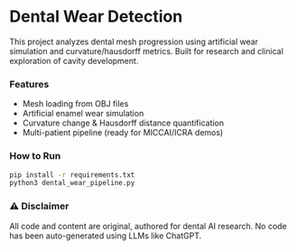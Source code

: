 # Dental Wear Detection

This project analyzes dental mesh progression using artificial wear simulation and curvature/hausdorff metrics. Built for research and clinical exploration of cavity development.

### Features
- Mesh loading from OBJ files
- Artificial enamel wear simulation
- Curvature change & Hausdorff distance quantification
- Multi-patient pipeline (ready for MICCAI/ICRA demos)

### How to Run
```bash
pip install -r requirements.txt
python3 dental_wear_pipeline.py
```

### ⚠️ Disclaimer
All code and content are original, authored for dental AI research. No code has been auto-generated using LLMs like ChatGPT.
